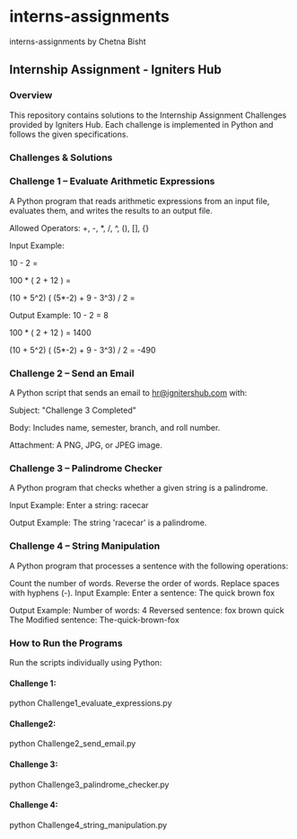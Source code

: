 # interns-assignments
interns-assignments by Chetna Bisht

## Internship Assignment - Igniters Hub
### Overview
This repository contains solutions to the Internship Assignment Challenges provided by Igniters Hub. Each challenge is implemented in Python and follows the given specifications.

### Challenges & Solutions
### Challenge 1 – Evaluate Arithmetic Expressions
A Python program that reads arithmetic expressions from an input file, evaluates them, and writes the results to an output file.

Allowed Operators: +, -, *, /, ^, (), [], {}

Input Example:

10 - 2 =

100 * ( 2 + 12 ) =

(10 + 5^2) ( (5*-2) + 9 - 3^3) / 2 =

Output Example:
10 - 2 = 8

100 * ( 2 + 12 ) = 1400

(10 + 5^2) ( (5*-2) + 9 - 3^3) / 2 = -490

### Challenge 2 – Send an Email
A Python script that sends an email to hr@ignitershub.com with:

Subject: "Challenge 3 Completed"

Body: Includes name, semester, branch, and roll number.

Attachment: A PNG, JPG, or JPEG image.

### Challenge 3 – Palindrome Checker
A Python program that checks whether a given string is a palindrome.

Input Example:
Enter a string: racecar

Output Example:
The string 'racecar' is a palindrome.

### Challenge 4 – String Manipulation
A Python program that processes a sentence with the following operations:

Count the number of words.
Reverse the order of words.
Replace spaces with hyphens (-).
Input Example:
Enter a sentence: The quick brown fox

Output Example:
Number of words: 4
Reversed sentence: fox brown quick The
Modified sentence: The-quick-brown-fox

### How to Run the Programs
Run the scripts individually using Python:

#### Challenge 1:

python Challenge1_evaluate_expressions.py

#### Challenge2:

python Challenge2_send_email.py

#### Challenge 3:

python Challenge3_palindrome_checker.py

#### Challenge 4:

python Challenge4_string_manipulation.py

